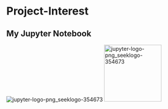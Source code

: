 # Project-Interest
## My Jupyter Notebook 
![jupyter-logo-png_seeklogo-354673](https://github.com/user-attachments/assets/85abea95-d18d-40fa-bd24-fe81f8e15e7f)
<img src="https://github.com/user-attachments/assets/85abea95-d18d-40fa-bd24-fe81f8e15e7f" alt="jupyter-logo-png_seeklogo-354673" width="150"/>

